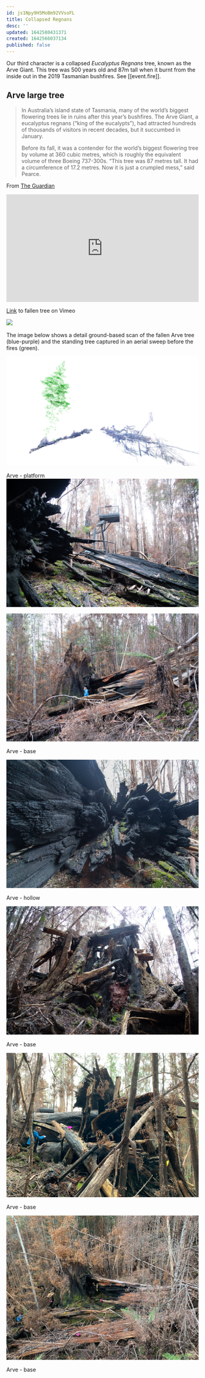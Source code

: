 ```yaml
---
id: js1Npy9H5MoBm92VVsoFL
title: Collapsed Regnans
desc: ''
updated: 1642580431371
created: 1642566037134
published: false
---
```

Our third character is a collapsed _Eucalyptus Regnans_ tree, known as the Arve Giant. This tree was 500 years old and 87m tall when it burnt from the inside out in the 2019 Tasmanian bushfires. See [[event.fire]].
## Arve large tree

>In Australia’s island state of Tasmania, many of the world’s biggest flowering trees lie in ruins after this year’s bushfires. The Arve Giant, a eucalyptus regnans (“king of the eucalypts”), had attracted hundreds of thousands of visitors in recent decades, but it succumbed in January.
>
>Before its fall, it was a contender for the world’s biggest flowering tree by volume at 360 cubic metres, which is roughly the equivalent volume of three Boeing 737-300s. “This tree was 87 metres tall. It had a circumference of 17.2 metres. Now it is just a crumpled mess,” said Pearce.

From [The Guardian](https://www.theguardian.com/environment/2019/dec/15/tasmanias-flowering-giants-we-will-never-see-such-trees-again)

<div style="width:100%;height:0;padding-bottom:56%;position:relative;"><iframe src="https://giphy.com/embed/nUwOsBijUN2oLr8EED" width="100%" height="100%" style="position:absolute" frameBorder="0" class="giphy-embed" allowFullScreen></iframe></div><p><a href="https://giphy.com/gifs/nUwOsBijUN2oLr8EED"></a></p>

[Link](https://player.vimeo.com/video/638503539?h=8906b3ca99) to fallen tree on Vimeo

![](/assets/images/2021-10-20-12-48-39.png)

The image below shows a detail ground-based scan of the fallen Arve tree (blue-purple) and the standing tree captured in an aerial sweep before the fires (green).

![](/assets/images/arve/arve-scan.jpeg)

Arve - platform
![](/assets/images/2021-10-20-15-42-22.png)

![](/assets/images/2021-10-20-15-42-54.png)

Arve - base


![](/assets/images/2021-10-20-15-41-50.png)

Arve - hollow


![](/assets/images/2021-10-20-13-53-37.png)


Arve - base


![](/assets/images/arve/arve-2.jpg)

Arve - base 


![](/assets/images/arve/arve-3.jpg)

Arve - base 

